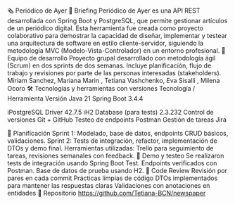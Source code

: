 🗞️ Periódico de Ayer
📖 Briefing
Periódico de Ayer es una API REST desarrollada con Spring Boot y PostgreSQL, que permite gestionar artículos de un periódico digital. Esta herramienta fue creada como proyecto colaborativo para demostrar la capacidad de diseñar, implementar y testear una arquitectura de software en estilo cliente-servidor, siguiendo la metodología MVC (Modelo-Vista-Controlador) en un entorno profesional.
👥 Equipo de desarrollo
Proyecto grupal desarrollado con metodología ágil (Scrum) en dos sprints de dos semanas. Incluye planificación, flujo de trabajo y revisiones por parte de las personas interesadas (stakeholders). 
Miriam Sanchez, Mariana Marin , Tetiana Vashchenko, Eva Sisalli , Milena Ocoro
🛠 Tecnologías y herramientas con versiones
Tecnología / Herramienta
Versión
Java
21
Spring Boot
3.4.4


iPostgreSQL Driver
42.7.5
iH2 Database (para tests)
2.3.232
Control de versiones
Git + GitHub
Testeo de endpoints
Postman
Gestión de tareas
 Jira

📅 Planificación
Sprint 1: Modelado, base de datos, endpoints CRUD básicos, validaciones.
Sprint 2: Tests de integración, refactor, implementación de DTOs y demo final.
Herramientas utilizadas: Trello para seguimiento de tareas, revisiones semanales con feedback.
🧪 Demo y testeo
Se realizaron tests de integración usando Spring Boot Test.
Endpoints verificados con Postman.
Base de datos de prueba usando H2.
🧼 Code Review
Revisión por pares en cada commit
Prácticas limpias de código
DTOs implementados para mantener las respuestas claras
Validaciones con anotaciones en entidades
📎 Repositorio
https://github.com/Tetiana-BCN/newspaper

